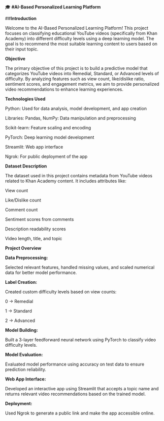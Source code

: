 🎓 **#AI-Based Personalized Learning Platform**

##**Introduction**

Welcome to the AI-Based Personalized Learning Platform! This project focuses on classifying educational YouTube videos (specifically from Khan Academy) into different difficulty levels using a deep learning model. The goal is to recommend the most suitable learning content to users based on their input topic.

**Objective**

The primary objective of this project is to build a predictive model that categorizes YouTube videos into Remedial, Standard, or Advanced levels of difficulty. By analyzing features such as view count, like/dislike ratio, sentiment scores, and engagement metrics, we aim to provide personalized video recommendations to enhance learning experiences.

**Technologies Used**

Python: Used for data analysis, model development, and app creation

Libraries: Pandas, NumPy: Data manipulation and preprocessing

Scikit-learn: Feature scaling and encoding

PyTorch: Deep learning model development

Streamlit: Web app interface

Ngrok: For public deployment of the app

**Dataset Description**

The dataset used in this project contains metadata from YouTube videos related to Khan Academy content. It includes attributes like:

View count

Like/Dislike count

Comment count

Sentiment scores from comments

Description readability scores

Video length, title, and topic

**Project Overview**

**Data Preprocessing:**

Selected relevant features, handled missing values, and scaled numerical data for better model performance.

**Label Creation:**

Created custom difficulty levels based on view counts:

0 → Remedial

1 → Standard

2 → Advanced

**Model Building:**

Built a 3-layer feedforward neural network using PyTorch to classify video difficulty levels.

**Model Evaluation:**

Evaluated model performance using accuracy on test data to ensure prediction reliability.

**Web App Interface:**

Developed an interactive app using Streamlit that accepts a topic name and returns relevant video recommendations based on the trained model.

**Deployment:**

Used Ngrok to generate a public link and make the app accessible online.

